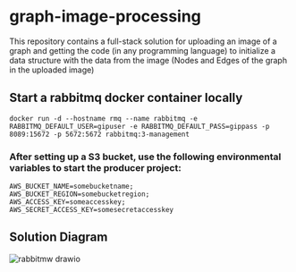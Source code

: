 # graph-image-processing
This repository contains a full-stack solution for uploading an image of a graph and getting the code (in any programming language) to initialize a data structure with the data from the image (Nodes and Edges of the graph in the uploaded image)

## Start a rabbitmq docker container locally
```
docker run -d --hostname rmq --name rabbitmq -e RABBITMQ_DEFAULT_USER=gipuser -e RABBITMQ_DEFAULT_PASS=gippass -p 8089:15672 -p 5672:5672 rabbitmq:3-management
```

### After setting up a S3 bucket, use the following environmental variables to start the producer project:
```
AWS_BUCKET_NAME=somebucketname;
AWS_BUCKET_REGION=somebucketregion;
AWS_ACCESS_KEY=someaccesskey;
AWS_SECRET_ACCESS_KEY=somesecretaccesskey
```

## Solution Diagram

![rabbitmw drawio](https://github.com/cekocvetkov/graph-image-processing/assets/7689051/1fc624bd-c301-47a5-bf17-7222fbd9c99a)

